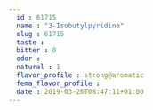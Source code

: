 ```yaml
---
  id : 61715
  name : "3-Isobutylpyridine"
  slug : 61715
  taste : 
  bitter : 0
  odor : 
  natural : 1
  flavor_profile : strong@aromatic
  fema_flavor_profile : 
  date : 2019-03-26T08:47:11+01:00
---
```



